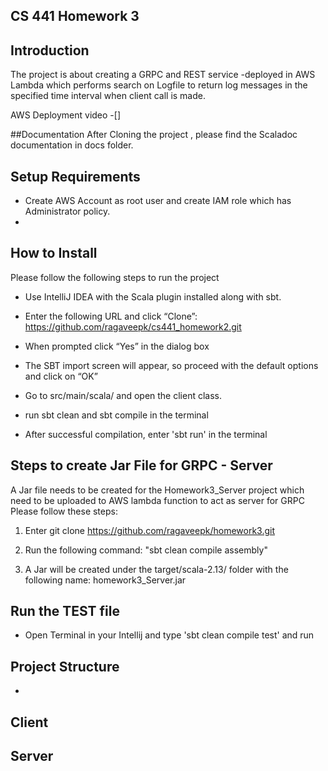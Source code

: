 ## CS 441  Homework 3

## Introduction

The project is about creating a  GRPC and REST service -deployed in AWS Lambda which performs search on Logfile to return log messages in the specified time interval when client call is made.


AWS Deployment video -[]

##Documentation
After Cloning the project , please find the Scaladoc documentation in docs folder.

## Setup Requirements
- Create AWS Account as root user and create IAM role which has Administrator policy.
- 
## How to Install

Please follow the following steps to run the project
- Use IntelliJ IDEA with the Scala plugin installed along with sbt.
- Enter the following URL and click “Clone”: https://github.com/ragaveepk/cs441_homework2.git

- When prompted click “Yes” in the dialog box

- The SBT import screen will appear, so proceed with the default options and click on “OK”

- Go to src/main/scala/ and open the client class.

- run sbt clean  and sbt compile in the terminal

- After successful compilation, enter 'sbt run' in the terminal

## Steps to  create Jar File for GRPC - Server

A Jar file needs to be created for the Homework3_Server project which need to be uploaded to AWS lambda function to act as server for GRPC
Please follow these steps:

1) Enter git clone https://github.com/ragaveepk/homework3.git

2) Run the following command: "sbt clean compile assembly"

3) A Jar will be created under the target/scala-2.13/ folder with the following name: homework3_Server.jar

## Run the TEST file
- Open Terminal in your Intellij and type 'sbt  clean compile test' and run

## Project Structure
-
## Client 

## Server 


